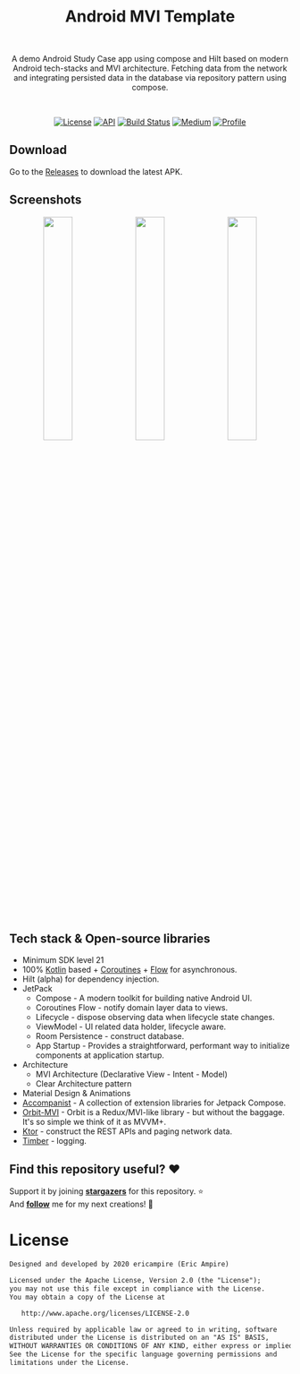 <h1 align="center">Android MVI Template</h1></br>
<p align="center">  
A demo Android Study Case app using compose and Hilt based on modern Android tech-stacks and MVI architecture. Fetching data from the network and integrating persisted data in the database via repository pattern using compose.
</p>
</br>

<p align="center">
  <a href="https://opensource.org/licenses/Apache-2.0"><img alt="License" src="https://img.shields.io/badge/License-Apache%202.0-blue.svg"/></a>
  <a href="https://android-arsenal.com/api?level=21"><img alt="API" src="https://img.shields.io/badge/API-21%2B-brightgreen.svg?style=flat"/></a>
  <a href="https://github.com/eric-ampire/android-study-case/actions"><img alt="Build Status" src="https://github.com/eric-ampire/android-study-case/workflows/Android%20CI/badge.svg"/></a>
  <a href="https://proandroiddev.com/exploring-jetpack-compose-with-dagger-hilt-and-viewmodels-3e0ca939daa7"><img alt="Medium" src="https://eric-ampire.github.io/badges/Story-Medium.svg"/></a>
  <a href="https://github.com/eric-ampire"><img alt="Profile" src="https://eric-ampire.github.io/badges/skydoves.svg"/></a> 
</p>

## Download
Go to the [Releases](https://github.com/eric-ampire/android-study-case/releases) to download the latest APK.

## Screenshots
<p align="center">
<img src="https://user-images.githubusercontent.com/24237865/93901108-238eb000-fd31-11ea-9fac-c9ba1eca146c.gif" width="32%"/>
<img src="/preview/preview0.gif" width="32%"/>
<img src="/preview/preview1.gif" width="32%"/>
</p>

## Tech stack & Open-source libraries
- Minimum SDK level 21
- 100% [Kotlin](https://kotlinlang.org/) based + [Coroutines](https://github.com/Kotlin/kotlinx.coroutines) + [Flow](https://kotlin.github.io/kotlinx.coroutines/kotlinx-coroutines-core/kotlinx.coroutines.flow/) for asynchronous.
- Hilt (alpha) for dependency injection.
- JetPack
    - Compose - A modern toolkit for building native Android UI.
    - Coroutines Flow - notify domain layer data to views.
    - Lifecycle - dispose observing data when lifecycle state changes.
    - ViewModel - UI related data holder, lifecycle aware.
    - Room Persistence - construct database.
    - App Startup - Provides a straightforward, performant way to initialize components at application startup.
- Architecture
    - MVI Architecture (Declarative View - Intent - Model)
    - Clear Architecture pattern
- Material Design & Animations
- [Accompanist](https://github.com/google/accompanist) - A collection of extension libraries for Jetpack Compose.
- [Orbit-MVI](https://github.com/orbit-mvi/orbit-mvi) - Orbit is a Redux/MVI-like library - but without the baggage. It's so simple we think of it as MVVM+.
- [Ktor](https://github.com/square/retrofit) - construct the REST APIs and paging network data.
- [Timber](https://github.com/JakeWharton/timber) - logging.

## Find this repository useful? :heart:
Support it by joining __[stargazers](https://github.com/eric-ampire/android-study-case/stargazers)__ for this repository. :star: <br>
And __[follow](https://github.com/eric-ampire)__ me for my next creations! 🤩

# License
```xml
Designed and developed by 2020 ericampire (Eric Ampire)

Licensed under the Apache License, Version 2.0 (the "License");
you may not use this file except in compliance with the License.
You may obtain a copy of the License at

   http://www.apache.org/licenses/LICENSE-2.0

Unless required by applicable law or agreed to in writing, software
distributed under the License is distributed on an "AS IS" BASIS,
WITHOUT WARRANTIES OR CONDITIONS OF ANY KIND, either express or implied.
See the License for the specific language governing permissions and
limitations under the License.
```
